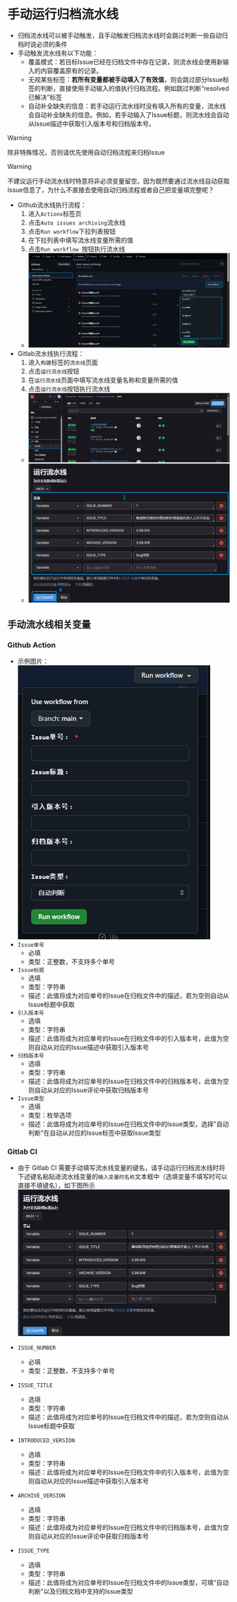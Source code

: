 # 手动运行归档流水线

- 归档流水线可以被手动触发，且手动触发归档流水线时会跳过判断一些自动归档时说必须的条件
- 手动触发流水线有以下功能：
  - 覆盖模式：若目标Issue已经在归档文件中存在记录，则流水线会使用新输入的内容覆盖原有的记录。
  - 无视某些标签：**若所有变量都被手动填入了有效值**，则会跳过部分Issue标签的判断，直接使用手动输入的值执行归档流程。例如跳过判断“resolved 已解决”标签
  - 自动补全缺失的信息：若手动运行流水线时没有填入所有的变量，流水线会自动补全缺失的信息。例如，若手动输入了Issue标题，则流水线会自动从Issue描述中获取引入版本号和归档版本号。

> [!WARNING]
> 除非特殊情况，否则请优先使用自动归档流程来归档Issue

> [!WARNING]
> 不建议运行手动流水线时特意将非必须变量留空。因为既然要通过流水线自动获取Issue信息了，为什么不直接去使用自动归档流程或者自己把变量填完整呢？

- Github流水线执行流程：
  1. 进入`Actions`标签页 
  2. 点击`Auto issues archiving`流水线 
  3. 点击`Run workflow`下拉列表按钮 
  4. 在下拉列表中填写流水线变量所需的值 
  5. 点击`Run workflow `按钮执行流水线
  - ![alt text](./image/手动运行归档流水线指南/github-1.png)
- Gitlab流水线执行流程：
  1. 进入`构建`标签的`流水线`页面 
  2. 点击`运行流水线`按钮 
  3. 在`运行流水线`页面中填写流水线变量名称和变量所需的值 
  4. 点击`运行流水线`按钮执行流水线 
  - ![alt text](./image/手动运行归档流水线指南/gitlab-1.png)
  - ![alt text](./image/手动运行归档流水线指南/gitlab-2.png)

## 手动流水线相关变量
### Github Action
- 示例图片：  
![](./image/手动运行归档流水线指南/github-variable.png)
- `Issue单号` 
    - 必填
    - 类型：正整数，不支持多个单号
- `Issue标题` 
    - 选填
    - 类型：字符串
    - 描述：此值将成为对应单号的Issue在归档文件中的描述，若为空则自动从Issue标题中获取
- `引入版本号` 
    - 选填
    - 类型：字符串
    - 描述：此值将成为对应单号的Issue在归档文件中的引入版本号，此值为空则自动从对应的Issue描述中获取引入版本号
- `归档版本号` 
    - 选填
    - 类型：字符串
    - 描述：此值将成为对应单号的Issue在归档文件中的归档版本号，此值为空则自动从对应的Issue评论中获取归档版本号
- `Issue类型` 
    - 选填
    - 类型：枚举选项
    - 描述：此值将成为对应单号的Issue在归档文件中的Issue类型，选择"自动判断"在自动从对应的Issue标签中获取Issue类型
    
### Gitlab CI
- 由于 Gitlab CI 需要手动填写流水线变量的键名，请手动运行归档流水线时将下述键名粘贴进流水线变量的`输入变量的名称`文本框中（选填变量不填写时可以直接不填键名），如下图所示
![1732106624384](./image/手动运行归档流水线指南/gitlab-variable.png)

- `ISSUE_NUMBER` 
    - 必填
    - 类型：正整数，不支持多个单号
- `ISSUE_TITLE` 
    - 选填
    - 类型：字符串
    - 描述：此值将成为对应单号的Issue在归档文件中的描述，若为空则自动从Issue标题中获取
- `INTRODUCED_VERSION` 
    - 选填
    - 类型：字符串
    - 描述：此值将成为对应单号的Issue在归档文件中的引入版本号，此值为空则自动从对应的Issue描述中获取引入版本号
- `ARCHIVE_VERSION` 
    - 选填
    - 类型：字符串
    - 描述：此值将成为对应单号的Issue在归档文件中的归档版本号，此值为空则自动从对应的Issue评论中获取归档版本号
- `ISSUE_TYPE` 
    - 选填
    - 类型：字符串
    - 描述：此值将成为对应单号的Issue在归档文件中的Issue类型，可填“自动判断”以及归档文档中支持的Issue类型